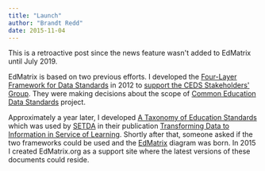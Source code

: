 ```yaml
---
title: "Launch"
author: "Brandt Redd"
date: 2015-11-04
---
```

This is a retroactive post since the news feature wasn't added to EdMatrix until July 2019.

EdMatrix is based on two previous efforts. I developed the [Four-Layer Framework for Data Standards](/fourlayerframework.pdf) in 2012 to [support the CEDS Stakeholders' Group](https://www.ofthat.com/2012/10/ceds-and-four-layer-framework-for-data.html). They were making decisions about the scope of [Common Education Data Standards](https://ceds.ed.gov) project.

Approximately a year later, I developed [A Taxonomy of Education Standards](/taxonomyofstandards.pdf) which was used by [SETDA](http://www.setda.org) in their publication [Transforming Data to Information in Service of Learning](http://www.setda.org/wp-content/uploads/2013/11/Data-to-Information.pdf). Shortly after that, someone asked if the two frameworks could be used and the [EdMatrix](/matrix.html) diagram was born. In 2015 I created EdMatrix.org as a support site where the latest versions of these documents could reside.
 